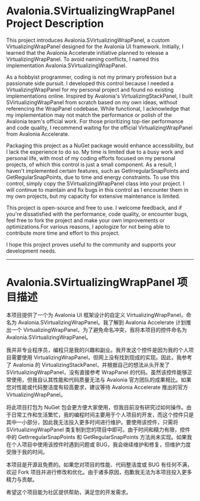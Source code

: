<h1>Avalonia.SVirtualizingWrapPanel Project Description</h1>

This project introduces Avalonia.SVirtualizingWrapPanel, a custom VirtualizingWrapPanel designed for the Avalonia UI framework. Initially, I learned that the Avalonia Accelerate initiative planned to release a VirtualizingWrapPanel. To avoid naming conflicts, I named this implementation Avalonia.SVirtualizingWrapPanel.

As a hobbyist programmer, coding is not my primary profession but a passionate side pursuit. I developed this control because I needed a VirtualizingWrapPanel for my personal project and found no existing implementations online. Inspired by Avalonia's VirtualizingStackPanel, I built SVirtualizingWrapPanel from scratch based on my own ideas, without referencing the WrapPanel codebase. While functional, I acknowledge that my implementation may not match the performance or polish of the Avalonia team's official work. For those prioritizing top-tier performance and code quality, I recommend waiting for the official VirtualizingWrapPanel from Avalonia Accelerate.

Packaging this project as a NuGet package would enhance accessibility, but I lack the experience to do so. My time is limited due to a busy work and personal life, with most of my coding efforts focused on my personal projects, of which this control is just a small component. As a result, I haven't implemented certain features, such as GetIrregularSnapPoints and GetRegularSnapPoints, due to time and energy constraints. To use this control, simply copy the SVirtualizingWrapPanel class into your project. I will continue to maintain and fix bugs in this control as I encounter them in my own projects, but my capacity for extensive maintenance is limited.

This project is open-source and free to use. I welcome feedback, and if you're dissatisfied with the performance, code quality, or encounter bugs, feel free to fork the project and make your own improvements or optimizations.For various reasons, I apologize for not being able to contribute more time and effort to this project.

I hope this project proves useful to the community and supports your development needs.

<hr>
<h1>Avalonia.SVirtualizingWrapPanel 项目描述</h1>

本项目提供了一个为 Avalonia UI 框架设计的自定义 VirtualizingWrapPanel，命名为 Avalonia.SVirtualizingWrapPanel。我了解到 Avalonia Accelerate 计划推出一个 VirtualizingWrapPanel，为了避免命名冲突，我将本项目的控件命名为 Avalonia.SVirtualizingWrapPanel。

我并非专业程序员，编程只是我的兴趣和副业。我开发这个控件是因为我的个人项目需要使用 VirtualizingWrapPanel，但网上没有找到现成的实现。因此，我参考了 Avalonia 的 VirtualizingStackPanel，并根据自己的想法从头开发了 SVirtualizingWrapPanel，没有直接参考 WrapPanel 的代码。虽然该控件能够正常使用，但我自认其性能和代码质量无法与 Avalonia 官方团队的成果相比。如果您对性能或代码整洁度有较高要求，建议等待 Avalonia Accelerate 推出的官方 VirtualizingWrapPanel。

将此项目打包为 NuGet 包会更方便大家使用，但我目前没有研究过如何操作。由于日常工作和生活繁忙，我的编程时间主要用于个人项目的开发，而这个控件只是其中一小部分，因此我无法投入更多时间进行维护。要使用该控件，只需将 SVirtualizingWrapPanel 类复制到您的项目中即可。由于时间和精力有限，控件中的 GetIrregularSnapPoints 和 GetRegularSnapPoints 方法尚未实现。如果我在个人项目中使用该控件时遇到问题或 BUG，我会继续维护和修复，但维护力度受限于我的时间。

本项目是开源且免费的。如果您对项目的性能、代码整洁度或 BUG 有任何不满，欢迎 Fork 项目并进行修改和优化。由于诸多原因，抱歉我无法为本项目投入更多精力与贡献。

希望这个项目能为社区提供帮助，满足您的开发需求。
